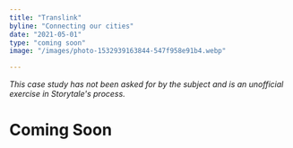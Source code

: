 ```yaml
---
title: "Translink"
byline: "Connecting our cities"
date: "2021-05-01"
type: "coming soon"
image: "/images/photo-1532939163844-547f958e91b4.webp"

---
```



*This case study has not been asked for by the subject and is an unofficial exercise in Storytale's process.*

# Coming Soon